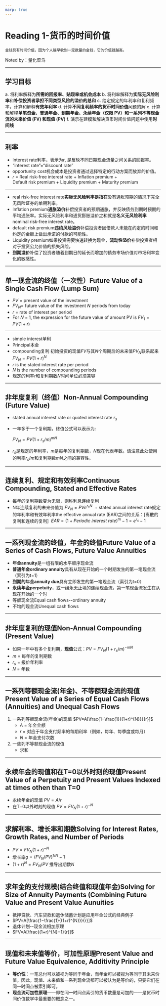 ```yaml
---
marp: true
---
```


# Reading 1-货币的时间价值

```
金钱具有时间价值，因为个人越早收到一定数量的金钱，它的价值就越高。
```

Noted by：量化菜鸟

---
## 学习目标

a. 将利率解释为**所需的回报率、贴现率或机会成本**
b. 将利率解释为**实际无风险利率**和**补偿投资者承担不同类型风险的溢价的总和**
c. 给定规定的年利率和复利频率，计算和解释**有效年利率**
d. 计算**不同复利频率的货币时间价值**问题的解
e. 计算和解释**单笔资金、普通年金、到期年金、永续年金（仅限 PV）和一系列不等现金流的未来价值 (FV) 和现值 (PV)**
f. 演示在建模和解决货币时间价值问题中使用**时间线**

---
## 利率

+ Interest rate利率，表示为$r$, 是反映不同日期现金流量之间关系的回报率。
+ “interest rate”=“discount rate”
+ opportunity cost机会成本是投资者通过选择特定的行动方案而放弃的价值。
+ _r_ = Real risk-free interest rate + Inflation premium + Default risk premium + Liquidity premium + Maturity premium

---
+ real risk-free interest rate**实际无风险利率是指在**没有通胀预期的情况下完全无风险证券的单期利率。
+ Inflation premium**通胀溢价**补偿投资者的预期通胀，并反映债务到期时预期的平均通胀率。实际无风险利率和通货膨胀溢价之和就是**名义无风险利率**nominal risk-free interest rate。
+ default risk premium**违约风险溢价**补偿投资者因借款人未能在约定的时间和约定的金额上做出承诺的付款的可能性。
+ Liquidity premium如果投资需要快速转换为现金，**流动性溢价**补偿投资者相对于投资公允价值的损失风险。
+ **到期溢价**补偿了投资者随着到期日的延长而增加的债务市场价值对市场利率变化的敏感性。
---

## 单一现金流的终值（一次性）Future Value of a Single Cash Flow (Lump Sum)

+ $PV$ = present value of the investment
+ $FV_N$= future value of the investment _N_ periods from today
+ $r$ = rate of interest per period
+ For $N$ = 1, the expression for the future value of amount PV is
	$FV_{1}= PV(1 +r)$

---

+ simple interest单利
+ Principal本金
+ compounding复利
初始投资的现值$FV$与其$N$个周期后的未来值$PV_N$联系起来
	$FV_{N}=PV(1+r)^{N}$
+ $r$ is the stated interest rate per period
+ $N$ is the number of compounding periods
+ 规定的利率$r$和复利期数$N$时间单位必须兼容

---

## 非年度复利（终值）Non-Annual Compounding (Future Value)

+ stated annual interest rate or quoted interest rate $r_s$
+ 一年多于一个复利期，终值公式可以表示为:

	$FV_N=PV(1+r_{s}/m)^{mN}$
+ $r_s$是规定的年利率，$m$是每年的复利期数，$N$现在代表年数。请注意此处使用的利率$r_s/m$和复利期数$mN$之间的兼容性。

---

## 连续复利、规定和有效利率Continuous Compounding, Stated and Effective Rates

+ 每年的复利期数变为无限，则称利息连续复利
+ N年连续复利的未来价值为
	$FV_N=PVe^{r_{s}N}$
 + stated annual interest rate规定的年利率和有效年利率the effective annual rate (EAR)之间的关系：[离散的复利和连续的复利]
	 $EAR=(1+Periodic\ interest\ rate)^{m}−1=e^{r_s}−1$

---

## 一系列现金流的终值，年金的终值Future Value of a Series of Cash Flows, Future Value Annuities


+ **年金annuity**是一组有限的水平顺序现金流
+ **普通年金ordinary annuity**具有从现在开始的一个时期发生的第一笔现金流（索引为t=1）
+ **到期的年金annuity due**具有立即发生的第一笔现金流（索引为t=0）
+ **永续年金perpetuity**，或一组永无止境的连续现金流，第一笔现金流发生在从现在开始的一个时
+ 等额现金流Equal cash flows--ordinary annuity
+ 不均的现金流Unequal cash flows
---
## 非年度复利的现值Non-Annual Compounding (Present Value)

+ 如果一年中有多个复利期，**现值**公式：$PV=FV_{N}(1+r_{s}/m)^{−mN}$
+ _m_ = 每年的复利期数
+ $r_s$ = 报价年利率
+ $N$ = 年数
---
## 一系列等额现金流(年金)、不等额现金流的现值Present Value of a Series of Equal Cash Flows (Annuities) and Unequal Cash Flows

1. 一系列等额现金流(年金)的现值
	$PV=A[\frac{1−\frac{1}{(1+r)^{N}}}{r}]$
	+ $A$ = 年金金额
	+ $r$ = 对应于年金支付频率的每期利率（例如，每年、每季度或每月）
	+ $N$ = 年金支付次数
2. 一些列不等额现金流的现值
	+ 求和
---
## 永续年金的现值和在T=0以外时刻的现值Present Value of a Perpetuity and Present Values Indexed at times othen than T=0

+ 永续年金的现值
	$PV=A/r$
+ 在T=0以外时刻的现值
	$PV = FV_{N}(1+r)^{-N}$
---
## 求解利率、增长率和期数Solving for Interest Rates, Growth Rates, and Number of Periods

+ $PV = FV_{N}(1+r)^{-N}$
+ 增长率$g=(FV_{N}/PV)^{1/N}−1$
+ $(1+r)^{N}=FV_{N}/PV$  推导出期数$N$
---
## 求年金的支付规模(结合终值和现值年金)Solving for Size of Annuity Payments (Combining Future Value and Present Value Aunuities
+ 抵押贷款、汽车贷款和退休储蓄计划是应用年金公式的经典例子
+ $PV=A[\frac{1−\frac{1}{(1+r)^{N}}}{r}]$
+ 退休计划--现金流相加原理
+ $FV=A[\frac{(1+r)^{N}−1}{r}]$
---
## 现值和未来值等价，可加性原理Present Value and Future Value Equivalence, Additivity Principle

+ **等价性**：一笔总付可以被视为等同于年金，而年金可以被视为等同于其未来价值。因此，现值、未来值和一系列现金流都可以被认为是等价的，只要它们在同一时间点被索引即可。
+ **现金流可加性原理**——即在同一时间点索引的货币数量是可加的——是货币时间价值数学中最重要的概念之一。